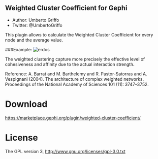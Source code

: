## Weighted Cluster Coefficient for Gephi
* Author: Umberto Griffo
* Twitter: @UmbertoGriffo

This plugin allows to calculate the Weighted Cluster Coefficient for every node and the average value.

###Example:
![erdos](https://www.dropbox.com/s/lyia0eq6ulbnpr8/WCoeff.png?dl=0)

The weighted clustering capture more precisely the effective level of cohesiveness and affinity due to the actual interaction strength.

Reference: A. Barrat and M. Barthelemy and R. Pastor-Satorras and A. Vespignani (2004). The architecture of complex weighted networks. Proceedings of the National Academy of Sciences 101 (11): 3747–3752.

# Download
https://marketplace.gephi.org/plugin/weighted-cluster-coefficient/

# License
The GPL version 3, http://www.gnu.org/licenses/gpl-3.0.txt
